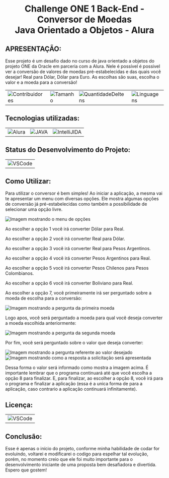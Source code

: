 <h1 align="center">
Challenge ONE 1 Back-End - Conversor de Moedas<br>
Java Orientado a Objetos - Alura
</h1>
<div><h2>APRESENTAÇÃO:</h2>
<p>Esse projeto é um desafio dado no curso de java orientado a objetos do projeto ONE da Oracle em parceria com a Alura.
Nele é possível é possivel ver a conversão de valores de moedas pré-estabelecidas e das quais você desejar!
Real para Dólar, Dólar para Euro. As escolhas são suas, escolha o valor e a moeda para a conversão!</p>
</div>

<table align="center">
    <tr>
<td><img alt="Contribuidores" src="https://img.shields.io/github/contributors/Wesleykfg/Challenge-One01-Conversor-de-moedas?style=for-the-badge"/></td>
<td><img alt="Tamanho" src="https://img.shields.io/github/languages/code-size/Wesleykfg/Challenge-One01-Conversor-de-moedas?style=for-the-badge"/></td>
<td><img alt="QuantidadeDeItens" src="https://img.shields.io/github/directory-file-count/Wesleykfg/Challenge-One01-Conversor-de-moedas?style=for-the-badge"/></td>
<td><img alt="Linguagens" src="https://img.shields.io/github/languages/count/Wesleykfg/Challenge-One01-Conversor-de-moedas?style=for-the-badge"/></td>
    </tr>
</table>

<div><h2>Tecnologias utilizadas:</h2>
 
 <table align="center">
    <tr>
        <td><img alt="Alura" src="https://custom-icon-badges.demolab.com/badge/Alura-001332?logo=alura-white&logoColor=fff"/></td>
        <td><img alt="JAVA" src="https://img.shields.io/badge/Java-%23ED8B00.svg?logo=openjdk&logoColor=white"/></td>
        <td><img alt="IntelliJIDA" src="https://img.shields.io/badge/IntelliJIDEA-000000.svg?logo=intellij-idea&logoColor=white"/></td>
    </tr>
</table>


<div><h2>Status do Desenvolvimento do Projeto:</h2>
 
 <table align="center">
    <tr>
        <td><img alt="VSCode" src="https://img.shields.io/badge/Status%20-%20EM%20DESENVOLVIMENTO%20-%20green?style=for-the-badge"/></td>
    </tr>
</table>

<div><h2>Como Utilizar:</h2>
Para utilizar o conversor é bem simples!
Ao iniciar a aplicação, a mesma vai te apresentar um menu com diversas opções. Ele mostra algumas opções de conversão já pré-estabelecidas como também
a possibilidade de selecionar uma opção livre.

![Imagem mostrando o menu de opções](https://github.com/user-attachments/assets/ed81f5f5-05e7-4f01-9bd8-0bf433cdeadf)

<p>Ao escolher a opção 1 você irá converter Dólar para Real.</p>
<p>Ao escolher a opção 2 você irá converter Real para Dólar.</p>
<p>Ao escolher a opção 3 você irá converter Real para Pesos Argentinos.</p>
<p>Ao escolher a opção 4 você irá converter Pesos Argentinos para Real.</p>
<p>Ao escolher a opção 5 você irá converter Pesos Chilenos para Pesos Colombianos.</p>
<p>Ao escolher a opção 6 você irá converter Boliviano para Real.</p>
<p>Ao escolher a opção 7, você primeiramente irá ser perguntado sobre a moeda de escolha para a conversão:</p>

![Imagem mostrando a pergunta da primeira moeda](https://github.com/user-attachments/assets/76e4a1c9-8495-42f6-9e81-ce962aa3dac2)

Logo apos, você será perguntado a moeda para qual você deseja converter a moeda escolhida anteriormente:

![Imagem mostrando a pergunta da segunda moeda](https://github.com/user-attachments/assets/829b6564-0bb2-4f92-bc93-ac327f524069)

Por fim, você será perguntado sobre o valor que deseja converter:

![Imagem mostrando a pergunta referente ao valor desejado](https://github.com/user-attachments/assets/e77ecd1d-803a-45ee-86e3-a98cdcc1b5a8)
![Imagem mostrando como a resposta a solicitação será apresentada](https://github.com/user-attachments/assets/7d43d7b5-22e0-4055-93c4-b05060038fe2)

Dessa forma o valor será informado como mostra a imagem acima. É importante lembrar que o programa continuará até que você escolha a opção 8 para finalizar.
E, para finalizar, ao escolher a opção 8, você irá para o programa e finalizar a aplicação (essa é a unica forma de para a aplicação, caso contrario a
aplicação continuará infinitamente).

</div>

<div><h2>Licença:</h2>
 
 <table align="center">
    <tr>
        <td><img alt="VSCode" src="https://img.shields.io/github/license/Wesleykfg/Challenge-One01-Conversor-de-moedas"/></td>
    </tr>
</table>

<div><h2>Conclusão:</h2>
Esse é apenas o início do projeto, conforme minha habilidade de codar for evoluindo, voltarei e modificarei o codigo para espelhar tal evolução, porém, no momento
creio que ele foi muito importante para o desenvolvimento iniciante de uma proposta bem desafiadora e divertida.
Espero que gostem!
</div>
